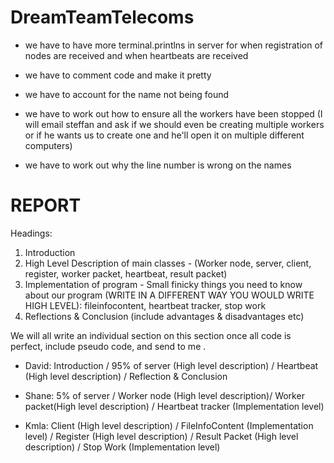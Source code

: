 DreamTeamTelecoms
=================
- we have to have more terminal.printlns in server for when registration of nodes are received and when heartbeats are received

- we have to comment code and make it pretty

- we have to account for the name not being found

- we have to work out how to ensure all the workers have been stopped (I will email steffan and ask if we should even be 
creating multiple workers or if he wants us to create one and he'll open it on multiple different computers)

- we have to work out why the line number is wrong on the names


REPORT
===============
Headings:
1. Introduction
2. High Level Description of main classes - (Worker node, server, client, register, worker packet, heartbeat, result packet)  
3. Implementation of program - Small finicky things you need to know about our program (WRITE IN A DIFFERENT WAY YOU WOULD WRITE HIGH LEVEL): fileinfocontent, heartbeat tracker, stop work
4. Reflections & Conclusion (include advantages & disadvantages etc)


We will all write an individual section on this section once all code is perfect, include pseudo code, and send to me .
- David: Introduction / 95% of server (High level description) / Heartbeat (High level description) / Reflection & Conclusion

- Shane: 5% of server / Worker node (High level description)/  Worker packet(High level description) / Heartbeat tracker (Implementation level)

- Kmla: Client (High level description) / FileInfoContent (Implementation level) / Register (High level description) / Result Packet (High level description) / Stop Work (Implementation level)

